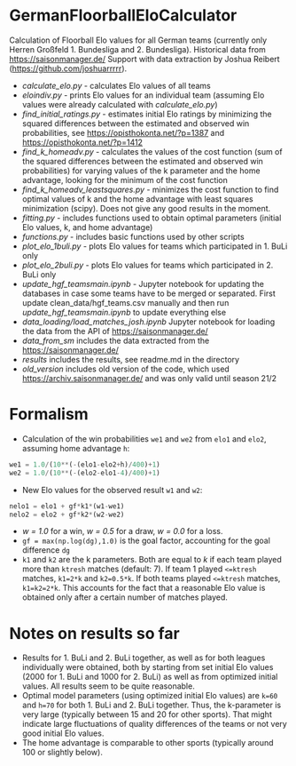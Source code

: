 # GermanFloorballEloCalculator
Calculation of Floorball Elo values for all German teams (currently only Herren Großfeld 1. Bundesliga and 2. Bundesliga). Historical data from https://saisonmanager.de/
Support with data extraction by Joshua Reibert (https://github.com/joshuarrrrr).

- *calculate_elo.py* - calculates Elo values of all teams
- *eloindiv.py* - prints Elo values for an individual team (assuming Elo values were already calculated with *calculate_elo.py*)
- *find_initial_ratings.py* - estimates initial Elo ratings by minimizing the squared differences between the estimated and observed win probabilities, see https://opisthokonta.net/?p=1387 and https://opisthokonta.net/?p=1412
- *find_k_homeadv.py* - calculates the values of the cost function (sum of the squared differences between the estimated and observed win probabilities) for varying values of the k parameter and the home advantage, looking for the minimum of the cost function
- *find_k_homeadv_leastsquares.py* - minimizes the cost function to find optimal values of k and the home advantage with least squares minimization (scipy). Does not give any good results in the moment.
- *fitting.py* - includes functions used to obtain optimal parameters (initial Elo values, k, and home advantage)
- *functions.py* - includes basic functions used by other scripts
- *plot_elo_1buli.py* - plots Elo values for teams which participated in 1. BuLi only
- *plot_elo_2buli.py* - plots Elo values for teams which participated in 2. BuLi only
- *update_hgf_teamsmain.ipynb* - Jupyter notebook for updating the databases in case some teams have to be merged or separated. First update clean_data/hgf_teams.csv manually and then run *update_hgf_teamsmain.ipynb* to update everything else
- *data_loading/load_matches_josh.ipynb* Jupyter notebook for loading the data from the API of https://saisonmanager.de/
- *data_from_sm* includes the data extracted from the https://saisonmanager.de/
- *results* includes the results, see readme.md in the directory
- *old_version* includes old version of the code, which used https://archiv.saisonmanager.de/ and was only valid until season 21/2

# Formalism
- Calculation of the win probabilities `we1` and `we2` from `elo1` and `elo2`, assuming home advantage `h`: 
```python
we1 = 1.0/(10**(-(elo1-elo2+h)/400)+1)
we2 = 1.0/(10**(-(elo2-elo1-4)/400)+1)
```
- New Elo values for the observed result `w1` and `w2`:
```python
nelo1 = elo1 + gf*k1*(w1-we1)
nelo2 = elo2 + gf*k2*(w2-we2)
```
- *w = 1.0* for a win, *w = 0.5* for a draw, *w = 0.0* for a loss.
- `gf = max(np.log(dg),1.0)` is the goal factor, accounting for the goal difference `dg`
- `k1` and `k2` are the k parameters. Both are equal to *k* if each team played more than `ktresh` matches (default: 7). If team 1 played `<=ktresh` matches, `k1=2*k` and `k2=0.5*k`. If both teams played `<=ktresh` matches, `k1=k2=2*k`. This accounts for the fact that a reasonable Elo value is obtained only after a certain number of matches played.

# Notes on results so far
- Results for 1. BuLi and 2. BuLi together, as well as for both leagues individually were obtained, both by starting from set initial Elo values (2000 for 1. BuLi and 1000 for 2. BuLi) as well as from optimized initial values. All results seem to be quite reasonable.
- Optimal model parameters (using optimized initial Elo values) are `k=60` and `h=70` for both 1. BuLi and 2. BuLi together. Thus, the k-parameter is very large (typically between 15 and 20 for other sports). That might indicate large fluctuations of quality differences of the teams or not very good initial Elo values.
- The home advantage is comparable to other sports (typically around 100 or slightly below).
